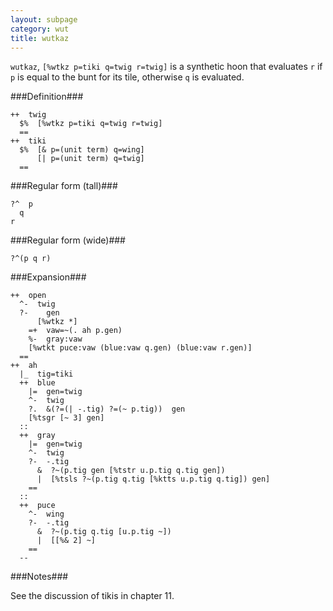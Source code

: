 ```yaml
---
layout: subpage
category: wut
title: wutkaz
---
```


`wutkaz`, `[%wtkz p=tiki q=twig r=twig]` is a synthetic hoon that
evaluates `r` if `p` is equal to the bunt for its tile, otherwise
`q` is evaluated.

###Definition###

    ++  twig  
      $%  [%wtkz p=tiki q=twig r=twig]
      ==
    ++  tiki
      $%  [& p=(unit term) q=wing]
          [| p=(unit term) q=twig]
      ==

###Regular form (tall)###

    ?^  p
      q
    r

###Regular form (wide)###

    ?^(p q r)

###Expansion###
    
    ++  open
      ^-  twig
      ?-    gen
          [%wtkz *]
        =+  vaw=~(. ah p.gen)
        %-  gray:vaw
        [%wtkt puce:vaw (blue:vaw q.gen) (blue:vaw r.gen)]
      ==
    ++  ah
      |_  tig=tiki
      ++  blue
        |=  gen=twig 
        ^-  twig
        ?.  &(?=(| -.tig) ?=(~ p.tig))  gen
        [%tsgr [~ 3] gen]
      ::
      ++  gray
        |=  gen=twig
        ^-  twig
        ?-  -.tig
          &  ?~(p.tig gen [%tstr u.p.tig q.tig gen])
          |  [%tsls ?~(p.tig q.tig [%ktts u.p.tig q.tig]) gen]
        ==
      ::
      ++  puce
        ^-  wing
        ?-  -.tig
          &  ?~(p.tig q.tig [u.p.tig ~])
          |  [[%& 2] ~]
        ==
      --

###Notes###

See the discussion of tikis in chapter 11.

